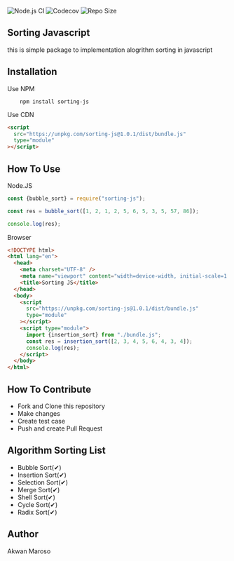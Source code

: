 ![Node.js CI](https://github.com/akwanmaroso/sorting-js/workflows/Node.js%20CI/badge.svg?branch=master) ![Codecov](https://img.shields.io/codecov/c/github/akwanmaroso/sorting-js?style=flat-square) ![Repo Size](https://img.shields.io/github/repo-size/akwanmaroso/sorting-js)

## Sorting Javascript

this is simple package to implementation alogrithm sorting in javascript

## Installation

Use NPM

```shell
    npm install sorting-js
```

Use CDN

```html
<script
  src="https://unpkg.com/sorting-js@1.0.1/dist/bundle.js"
  type="module"
></script>
```

## How To Use

Node.JS

```js
const {bubble_sort} = require("sorting-js");

const res = bubble_sort([1, 2, 1, 2, 5, 6, 5, 3, 5, 57, 86]);

console.log(res);
```

Browser

```html
<!DOCTYPE html>
<html lang="en">
  <head>
    <meta charset="UTF-8" />
    <meta name="viewport" content="width=device-width, initial-scale=1.0" />
    <title>Sorting JS</title>
  </head>
  <body>
    <script
      src="https://unpkg.com/sorting-js@1.0.1/dist/bundle.js"
      type="module"
    ></script>
    <script type="module">
      import {insertion_sort} from "./bundle.js";
      const res = insertion_sort([2, 3, 4, 5, 6, 4, 3, 4]);
      console.log(res);
    </script>
  </body>
</html>
```

## How To Contribute

- Fork and Clone this repository
- Make changes
- Create test case
- Push and create Pull Request

## Algorithm Sorting List

- Bubble Sort(✔)
- Insertion Sort(✔)
- Selection Sort(✔)
- Merge Sort(✔)
- Shell Sort(✔)
- Cycle Sort(✔)
- Radix Sort(✔)

## Author

Akwan Maroso

